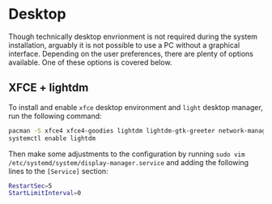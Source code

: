 # Desktop

Though technically desktop envrionment is not required during the system installation, arguably it is not possible to use a PC without a graphical interface. Depending on the user preferences, there are plenty of options available. One of these options is covered below.

## XFCE + lightdm

To install and enable `xfce` desktop environment and `light` desktop manager, run the following command:

```sh
pacman -S xfce4 xfce4-goodies lightdm lightdm-gtk-greeter network-manager-applet
systemctl enable lightdm
```

Then make some adjustments to the configuration by running `sudo vim /etc/systemd/system/display-manager.service` and adding the following lines to the `[Service]` section:

```sh
RestartSec=5
StartLimitInterval=0
```

